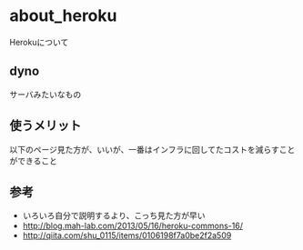 # about_heroku
Herokuについて

## dyno
サーバみたいなもの

## 使うメリット
以下のページ見た方が、いいが、一番はインフラに回してたコストを減らすことができること

## 参考
* いろいろ自分で説明するより、こっち見た方が早い
* http://blog.mah-lab.com/2013/05/16/heroku-commons-16/
* http://qiita.com/shu_0115/items/0106198f7a0be2f2a509
